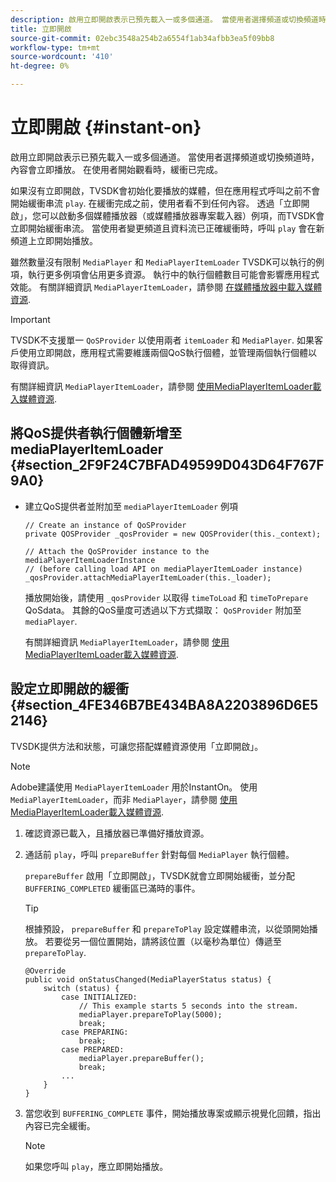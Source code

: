 ```yaml
---
description: 啟用立即開啟表示已預先載入一或多個通道。 當使用者選擇頻道或切換頻道時，內容會立即播放。 在使用者開始觀看時，緩衝已完成。
title: 立即開啟
source-git-commit: 02ebc3548a254b2a6554f1ab34afbb3ea5f09bb8
workflow-type: tm+mt
source-wordcount: '410'
ht-degree: 0%

---
```


# 立即開啟 {#instant-on}

啟用立即開啟表示已預先載入一或多個通道。 當使用者選擇頻道或切換頻道時，內容會立即播放。 在使用者開始觀看時，緩衝已完成。

如果沒有立即開啟，TVSDK會初始化要播放的媒體，但在應用程式呼叫之前不會開始緩衝串流 `play`. 在緩衝完成之前，使用者看不到任何內容。 透過「立即開啟」，您可以啟動多個媒體播放器（或媒體播放器專案載入器）例項，而TVSDK會立即開始緩衝串流。 當使用者變更頻道且資料流已正確緩衝時，呼叫 `play` 會在新頻道上立即開始播放。

雖然數量沒有限制 `MediaPlayer` 和 `MediaPlayerItemLoader` TVSDK可以執行的例項，執行更多例項會佔用更多資源。 執行中的執行個體數目可能會影響應用程式效能。 有關詳細資訊 `MediaPlayerItemLoader`，請參閱 [在媒體播放器中載入媒體資源](../../../tvsdk-3x-android-prog/android-3x-content-playback-options-android2/mediaplayer-initialize-for-video/android-3x-media-resource-load.md).

>[!IMPORTANT]
>
>TVSDK不支援單一 `QoSProvider` 以使用兩者 `itemLoader` 和 `MediaPlayer`. 如果客戶使用立即開啟，應用程式需要維護兩個QoS執行個體，並管理兩個執行個體以取得資訊。

有關詳細資訊 `MediaPlayerItemLoader`，請參閱 [使用MediaPlayerItemLoader載入媒體資源](../../../tvsdk-3x-android-prog/android-3x-content-playback-options-android2/mediaplayer-initialize-for-video/android-3x-media-resource-mediaplayeritemloader.md).

## 將QoS提供者執行個體新增至mediaPlayerItemLoader {#section_2F9F24C7BFAD49599D043D64F767F9A0}

* 建立QoS提供者並附加至 `mediaPlayerItemLoader` 例項

  ```
  // Create an instance of QoSProvider  
  private QOSProvider _qosProvider = new QOSProvider(this._context);  
  
  // Attach the QoSProvider instance to the mediaPlayerItemLoaderInstance  
  // (before calling load API on mediaPlayerItemLoader instance)  
  _qosProvider.attachMediaPlayerItemLoader(this._loader); 
  ```

  播放開始後，請使用 `_qosProvider` 以取得 `timeToLoad` 和 `timeToPrepare` QoSdata。 其餘的QoS量度可透過以下方式擷取： `QoSProvider` 附加至 `mediaPlayer`.

  有關詳細資訊 `MediaPlayerItemLoader`，請參閱 [使用MediaPlayerItemLoader載入媒體資源](../../../tvsdk-3x-android-prog/android-3x-content-playback-options-android2/mediaplayer-initialize-for-video/android-3x-media-resource-mediaplayeritemloader.md).

## 設定立即開啟的緩衝 {#section_4FE346B7BE434BA8A2203896D6E52146}

TVSDK提供方法和狀態，可讓您搭配媒體資源使用「立即開啟」。

>[!NOTE]
>
>Adobe建議使用 `MediaPlayerItemLoader` 用於InstantOn。 使用 `MediaPlayerItemLoader`，而非 `MediaPlayer`，請參閱 [使用MediaPlayerItemLoader載入媒體資源](../../../tvsdk-3x-android-prog/android-3x-content-playback-options-android2/mediaplayer-initialize-for-video/android-3x-media-resource-mediaplayeritemloader.md).

1. 確認資源已載入，且播放器已準備好播放資源。
1. 通話前 `play`，呼叫 `prepareBuffer` 針對每個 `MediaPlayer` 執行個體。

   `prepareBuffer` 啟用「立即開啟」，TVSDK就會立即開始緩衝，並分配 `BUFFERING_COMPLETED` 緩衝區已滿時的事件。

   >[!TIP]
   >
   >根據預設， `prepareBuffer` 和 `prepareToPlay` 設定媒體串流，以從頭開始播放。 若要從另一個位置開始，請將該位置（以毫秒為單位）傳遞至 `prepareToPlay`.

   ```
   @Override 
   public void onStatusChanged(MediaPlayerStatus status) { 
       switch (status) { 
           case INITIALIZED: 
               // This example starts 5 seconds into the stream. 
               mediaPlayer.prepareToPlay(5000); 
               break; 
           case PREPARING: 
               break; 
           case PREPARED: 
               mediaPlayer.prepareBuffer(); 
               break; 
           ... 
       } 
   }
   ```

1. 當您收到 `BUFFERING_COMPLETE` 事件，開始播放專案或顯示視覺化回饋，指出內容已完全緩衝。

   >[!NOTE]
   >
   >如果您呼叫 `play`，應立即開始播放。
